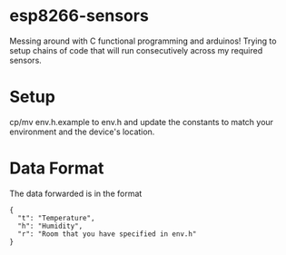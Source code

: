 # esp8266-sensors

Messing around with C functional programming and arduinos! Trying to setup
chains of code that will run consecutively across my required sensors.

# Setup
cp/mv env.h.example to env.h and update the constants to match your environment and the device's location.

# Data Format
The data forwarded is in the format

```
{
  "t": "Temperature",
  "h": "Humidity",
  "r": "Room that you have specified in env.h"
}
```
